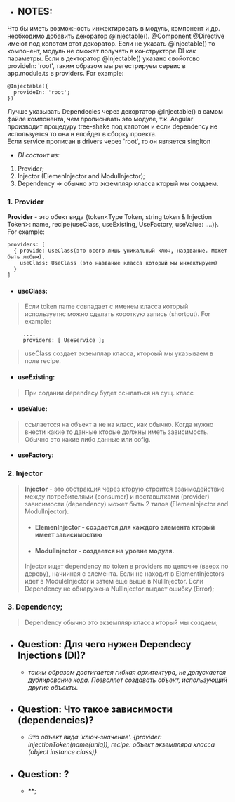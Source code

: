 - ## NOTES:
Что бы иметь возможность инжектировать в модуль, компонент и др. необходимо добавить декоратор @Injectable(). @Component @Directive имеют под копотом этот декоратор. Если не указать @Injectable() то компонент, модуль не сможет получать в конструкторе DI как параметры. Если в декторатор @Injectable() указано свойотсво provideIn: 'root', таким образом мы регестрируем сервис в app.module.ts в providers. For example:
```
@Injectable({
  provideIn: 'root'; 
})
```
Лучше указывать Dependecies через декортатор @Injectable() в самом файле компонента, чем прописывать это модуле, т.к. Angular производит процедуру tree-shake под капотом и если dependency не используется то она н епойдет в сборку проекта.  
Если service прописан в drivers  через 'root', то он является singlton

  - *DI состоит из:*
1.  Provider;
2.  Injector (ElemenInjector and ModulInjector);
3.  Dependency => обычно это экземпляр класса кторый мы создаем.

### 1. Provider
**Provider** - это обект вида {token<Type Token, string token & Injection Token>: name, recipe(useClass, useExisting, UseFactory, useValue: ....)}. For example:
~~~
providers: [
  { provide: UseClass(это всего лишь уникальный ключ, наздвание. Может быть любым),
    useClass: UseClass (это название класса который мы инжектируем)
  }
]
~~~
- #### useClass:
> Если token name совпадает с именем класса который используетяс можно сделать короткую запись (shortcut). For example:
```
     ....
     providers: [ UseService ];
```
> useClass создает экземплар класса, ктороый мы указываем в поле recipe. 

- #### useExisting:
> При содании dependecy будет ссылаться на сущ. класс
- #### useValue:
> ссылаетсся на объект а не на класс, как обычно. Когда нужно внести какие то данные кторые должны иметь зависимость. Обычно это какие либо данные или cofig.
- #### useFactory:

### 2. Injector
> **Injector** - это обстракция через кторую строится взаимодействие между потребителями (consumer) и поставщтками (provider) зависимости (dependency) может быть 2 типов (ElemenInjector and ModulInjector).
> - #### ElemenInjector - создается для каждого элемента кторый имеет зависимостию
> - #### ModulInjector - создается на уровне модуля.
>
>
> Injector ищет dependency по token в providers по цепочке (вверх по дереву), начииная с элемента. Если не находит в ElementInjectors идет в ModuleInjector и затем еще выше в NullInjector. Если Dependency не обнаружена NullInjector выдает ошибку (Error);

### 3. Dependency;
> Dependency обычно это экземпляр класса кторый мы создаем;
- ## Question: Для чего нужен Dependecy Injections (DI)?

  -  *таким образом достигается гибкая архитектура, не допускается дублирование кода.
Позволяет создавать объект, использующий другие объекты.*

- ## Question: Что такое зависимости (dependencies)?
 
  -  *Это объект вида 'ключ-значение'. {provider: injectionToken(name(uniq)), recipe: объект экземпляра класса (object instance class)}*

- ## Question: ?

  -  **;
